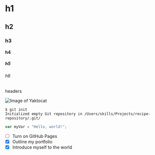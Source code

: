 # h1
## h2
### h3
#### h4
##### h5
###### h6

headers

![Image of Yaktocat](https://octodex.github.com/images/yaktocat.png)


```
$ git init
Initialized empty Git repository in /Users/skills/Projects/recipe-repository/.git/
```


``` javascript
var myVar = "Hello, world!";
```


- [ ] Turn on GitHub Pages
- [x] Outline my portfolio
- [x] Introduce myself to the world
